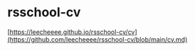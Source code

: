 # rsschool-cv

[https://leecheeee.github.io/rsschool-cv/cv](https://github.com/leecheeee/rsschool-cv/blob/main/cv.md)
